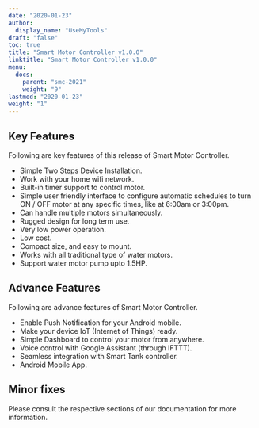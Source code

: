 ```yaml
---
date: "2020-01-23"
author:
  display_name: "UseMyTools"
draft: "false"
toc: true
title: "Smart Motor Controller v1.0.0"
linktitle: "Smart Motor Controller v1.0.0"
menu:
  docs:
    parent: "smc-2021"
    weight: "9"
lastmod: "2020-01-23"
weight: "1"
---
```


## Key Features ##

Following are key features of this release of Smart Motor Controller.

* Simple Two Steps Device Installation.
* Work with your home wifi network.
* Built-in timer support to control motor.
* Simple user friendly interface to configure automatic schedules to turn ON / OFF motor at any specific times, like at 6:00am or 3:00pm.
* Can handle multiple motors simultaneously.
* Rugged design for long term use.
* Very low power operation.
* Low cost.
* Compact size, and easy to mount.
* Works with all traditional type of water motors.
* Support water motor pump upto 1.5HP.


## Advance Features ##

Following are advance features of Smart Motor Controller.

* Enable Push Notification for your Android mobile.
* Make your device IoT (Internet of Things) ready.
* Simple Dashboard to control your motor from anywhere.
* Voice control with Google Assistant (through IFTTT).
* Seamless integration with Smart Tank controller.
* Android Mobile App.


## Minor fixes ##

Please consult the respective sections of our documentation for more information.
